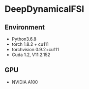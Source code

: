 # DeepDynamicalFSI

## Environment
- Python3.6.8
- torch 1.8.2 + cu111
- torchvision 0.9.2+cu111
- Cuda 1.2, V11.2.152

## GPU
- NVIDIA A100
